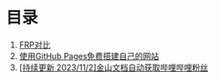 <!--
 $ @Date: 2023-10-27 20:20:20
 $ @LastEditors: Please set LastEditors
 $ @LastEditTime: 2023-11-02 20:34:06
 $ @FilePath: \undefinedd:\VuePress\3\dochub-file\course\README.md
-->
# 目录

 1. [FRP对比](./list/1-FRP-comparison)
 2. [使用GitHub Pages免费搭建自己的网站](./list/2-GitHub-Pages)
 3. [ [持续更新 2023/11/2]金山文档自动获取哔哩哔哩粉丝](./list/3-bi-li-bi-li-fen-si.md)